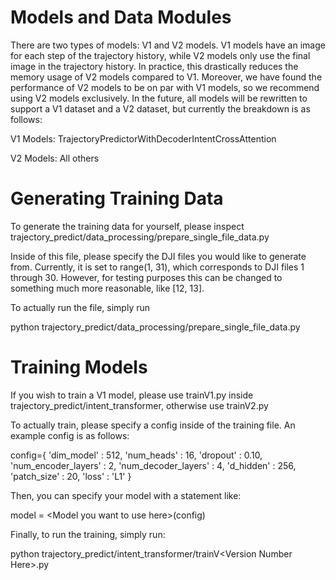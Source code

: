 # Models and Data Modules
There are two types of models: V1 and V2 models. V1 models have an image for
each step of the trajectory history, while V2 models only use the final image
in the trajectory history. In practice, this drastically reduces the memory
usage of V2 models compared to V1. Moreover, we have found the performance of V2
models to be on par with V1 models, so we recommend using V2 models exclusively.
In the future, all models will be rewritten to support a V1 dataset and a V2
dataset, but currently the breakdown is as follows:

V1 Models: TrajectoryPredictorWithDecoderIntentCrossAttention

V2 Models: All others

# Generating Training Data
To generate the training data for yourself, please inspect
trajectory_predict/data_processing/prepare_single_file_data.py

Inside of this file, please specify the DJI files you would like to generate
from. Currently, it is set to range(1, 31), which corresponds to DJI files 1
through 30. However, for testing purposes this can be changed to something much
more reasonable, like [12, 13]. 

To actually run the file, simply run 

python trajectory_predict/data_processing/prepare_single_file_data.py

# Training Models
If you wish to train a V1 model, please use trainV1.py inside
trajectory_predict/intent_transformer, otherwise use trainV2.py

To actually train, please specify a config inside of the training file. An
example config is as follows:

config={
            'dim_model' : 512,
            'num_heads' : 16,
            'dropout' : 0.10,
            'num_encoder_layers' : 2,
            'num_decoder_layers' : 4,
            'd_hidden' : 256,
            'patch_size' : 20,
            'loss' : 'L1'
}

Then, you can specify your model with a statement like:

model = \<Model you want to use here\>(config)

Finally, to run the training, simply run:
 
python trajectory_predict/intent_transformer/trainV\<Version Number Here\>.py

